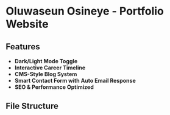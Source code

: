 # Oluwaseun Osineye - Portfolio Website

## Features
- **Dark/Light Mode Toggle**
- **Interactive Career Timeline**
- **CMS-Style Blog System**
- **Smart Contact Form with Auto Email Response**
- **SEO & Performance Optimized**

## File Structure
